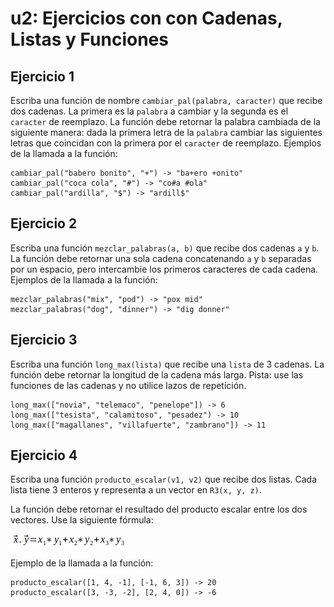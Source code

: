 # u2: Ejercicios con con Cadenas, Listas y Funciones

## Ejercicio 1

Escriba una función de nombre `cambiar_pal(palabra, caracter)` que recibe dos cadenas. La primera es la `palabra` a cambiar y la segunda es el `caracter` de reemplazo. La función debe retornar la palabra cambiada de la siguiente manera: dada la primera letra de la `palabra` cambiar las siguientes letras que coincidan con la primera por el `caracter` de reemplazo. Ejemplos de la llamada a la función: 

```
cambiar_pal("babero bonito", "+") -> "ba+ero +onito"
cambiar_pal("coca cola", "#") -> "co#a #ola"
cambiar_pal("ardilla", "$") -> "ardill$"
```

## Ejercicio 2

Escriba una función `mezclar_palabras(a, b)` que recibe dos cadenas `a` y `b`. La función debe retornar una sola cadena concatenando `a` y `b` separadas por un espacio, pero intercambie los primeros caracteres de cada cadena. Ejemplos de la llamada a la función:

```
mezclar_palabras("mix", "pod") -> "pox mid"
mezclar_palabras("dog", "dinner") -> "dig donner"
```

## Ejercicio 3

Escriba una función `long_max(lista)` que recibe una `lista` de 3 cadenas. La función debe retornar la longitud de la cadena más larga. Pista: use las funciones de las cadenas y no utilice lazos de repetición.
```
long_max(["novia", "telemaco", "penelope"]) -> 6
long_max(["tesista", "calamitoso", "pesadez") -> 10
long_max(["magallanes", "villafuerte", "zambrano"]) -> 11 
```

## Ejercicio 4

Escriba una función `producto_escalar(v1, v2)` que recibe dos listas. Cada lista tiene 3 enteros y representa a un vector en `R3(x, y, z)`. 

La función debe retornar el resultado del producto escalar entre los dos vectores. Use la siguiente fórmula:

![Fórmula del producto escalar](images/f1_producto_escalar.png)

Ejemplo de la llamada a la función:

```
producto_escalar([1, 4, -1], [-1, 6, 3]) -> 20
producto_escalar([3, -3, -2], [2, 4, 0]) -> -6
```